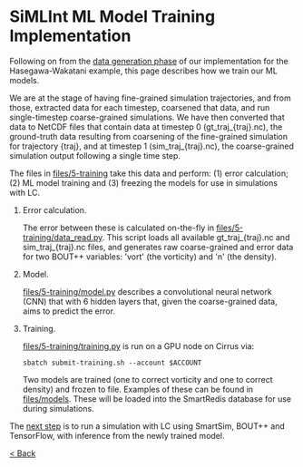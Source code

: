 # SiMLInt ML Model Training Implementation

Following on from the [data generation phase](data-generation.md) of our implementation for the Hasegawa-Wakatani example, this page describes how we train our ML models.

We are at the stage of having fine-grained simulation trajectories, and from those, extracted data for each timestep, coarsened that data, and run single-timestep coarse-grained simulations. We have then converted that data to NetCDF files that contain data at timestep 0 (gt_traj_{traj}.nc), the ground-truth data resulting from coarsening of the fine-grained simulation for trajectory {traj}, and at timestep 1 (sim_traj_{traj}.nc), the coarse-grained simulation output following a single time step.

The files in [files/5-training](https://github.com/EPCCed/SiMLInt/tree/main/files/5-training) take this data and perform: (1) error calculation; (2) ML model training and (3) freezing the models for use in simulations with LC.

1. Error calculation.

    The error between these is calculated on-the-fly in [files/5-training/data_read.py](https://github.com/EPCCed/SiMLInt/tree/main/files/5-training/data_read.py). This script loads all available gt_traj_{traj}.nc and sim_traj_{traj}.nc files, and generates raw coarse-grained and error data for two BOUT++ variables: 'vort' (the vorticity) and 'n' (the density).

2. Model.

    [files/5-training/model.py](https://github.com/EPCCed/SiMLInt/tree/main/files/5-training/model.py) describes a convolutional neural network (CNN) that with 6 hidden layers that, given the coarse-grained data, aims to predict the error.

3. Training.

    [files/5-training/training.py](https://github.com/EPCCed/SiMLInt/tree/main/files/5-training/training.py) is run on a GPU node on Cirrus via:

    ```shell
    sbatch submit-training.sh --account $ACCOUNT
    ```

    Two models are trained (one to correct vorticity and one to correct density) and frozen to file. Examples of these can be found in [files/models](https://github.com/EPCCed/SiMLInt/tree/main/files/models). These will be loaded into the SmartRedis database for use during simulations.

The [next step](inference.md) is to run a simulation with LC using SmartSim, BOUT++ and TensorFlow, with inference from the newly trained model.

[< Back](./)